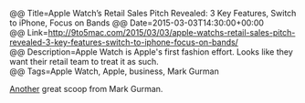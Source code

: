 @@ Title=Apple Watch’s Retail Sales Pitch Revealed: 3 Key Features, Switch to iPhone, Focus on Bands 
@@ Date=2015-03-03T14:30:00+00:00  
@@ Link=http://9to5mac.com/2015/03/03/apple-watchs-retail-sales-pitch-revealed-3-key-features-switch-to-iphone-focus-on-bands/  
@@ Description=Apple Watch is Apple's first fashion effort. Looks like they want their retail team to treat it as such.  
@@ Tags=Apple Watch, Apple, business, Mark Gurman  

[Another][9to5mac] great scoop from Mark Gurman.

[9to5mac]: http://9to5mac.com/2013/07/18/apple-stacks-iwatch-team-with-sensor-fitness-experts/